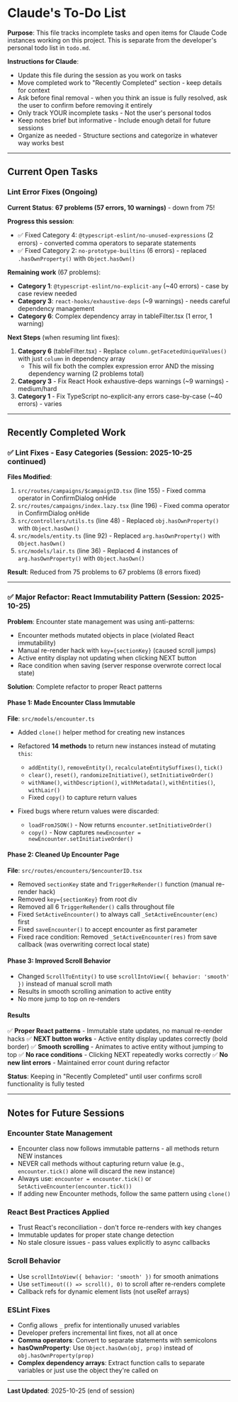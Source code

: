 # Claude's To-Do List

**Purpose**: This file tracks incomplete tasks and open items for Claude Code instances working on this project. This is separate from the developer's personal todo list in `todo.md`.

**Instructions for Claude**:
- Update this file during the session as you work on tasks
- Move completed work to "Recently Completed" section - keep details for context
- Ask before final removal - when you think an issue is fully resolved, ask the user to confirm before removing it entirely
- Only track YOUR incomplete tasks - Not the user's personal todos
- Keep notes brief but informative - Include enough detail for future sessions
- Organize as needed - Structure sections and categorize in whatever way works best

---

## Current Open Tasks

### Lint Error Fixes (Ongoing)

**Current Status**: **67 problems (57 errors, 10 warnings)** - down from 75!

**Progress this session**:
- ✅ Fixed Category 4: `@typescript-eslint/no-unused-expressions` (2 errors) - converted comma operators to separate statements
- ✅ Fixed Category 2: `no-prototype-builtins` (6 errors) - replaced `.hasOwnProperty()` with `Object.hasOwn()`

**Remaining work** (67 problems):
- **Category 1**: `@typescript-eslint/no-explicit-any` (~40 errors) - case by case review needed
- **Category 3**: `react-hooks/exhaustive-deps` (~9 warnings) - needs careful dependency management
- **Category 6**: Complex dependency array in tableFilter.tsx (1 error, 1 warning)

**Next Steps** (when resuming lint fixes):
1. **Category 6** (tableFilter.tsx) - Replace `column.getFacetedUniqueValues()` with just `column` in dependency array
   - This will fix both the complex expression error AND the missing dependency warning (2 problems total)
2. **Category 3** - Fix React Hook exhaustive-deps warnings (~9 warnings) - medium/hard
3. **Category 1** - Fix TypeScript no-explicit-any errors case-by-case (~40 errors) - varies

---

## Recently Completed Work

### ✅ Lint Fixes - Easy Categories (Session: 2025-10-25 continued)

**Files Modified**:
1. `src/routes/campaigns/$campaignID.tsx` (line 155) - Fixed comma operator in ConfirmDialog onHide
2. `src/routes/campaigns/index.lazy.tsx` (line 196) - Fixed comma operator in ConfirmDialog onHide
3. `src/controllers/utils.ts` (line 48) - Replaced `obj.hasOwnProperty()` with `Object.hasOwn()`
4. `src/models/entity.ts` (line 92) - Replaced `arg.hasOwnProperty()` with `Object.hasOwn()`
5. `src/models/lair.ts` (line 36) - Replaced 4 instances of `arg.hasOwnProperty()` with `Object.hasOwn()`

**Result**: Reduced from 75 problems to 67 problems (8 errors fixed)

---

### ✅ Major Refactor: React Immutability Pattern (Session: 2025-10-25)

**Problem**: Encounter state management was using anti-patterns:
- Encounter methods mutated objects in place (violated React immutability)
- Manual re-render hack with `key={sectionKey}` (caused scroll jumps)
- Active entity display not updating when clicking NEXT button
- Race condition when saving (server response overwrote correct local state)

**Solution**: Complete refactor to proper React patterns

#### Phase 1: Made Encounter Class Immutable
**File**: `src/models/encounter.ts`

- Added `clone()` helper method for creating new instances
- Refactored **14 methods** to return new instances instead of mutating `this`:
  - `addEntity()`, `removeEntity()`, `recalculateEntitySuffixes()`, `tick()`
  - `clear()`, `reset()`, `randomizeInitiative()`, `setInitiativeOrder()`
  - `withName()`, `withDescription()`, `withMetadata()`, `withEntities()`, `withLair()`
  - Fixed `copy()` to capture return values

- Fixed bugs where return values were discarded:
  - `loadFromJSON()` - Now returns `encounter.setInitiativeOrder()`
  - `copy()` - Now captures `newEncounter = newEncounter.setInitiativeOrder()`

#### Phase 2: Cleaned Up Encounter Page
**File**: `src/routes/encounters/$encounterID.tsx`

- Removed `sectionKey` state and `TriggerReRender()` function (manual re-render hack)
- Removed `key={sectionKey}` from root div
- Removed all 6 `TriggerReRender()` calls throughout file
- Fixed `SetActiveEncounter()` to always call `_SetActiveEncounter(enc)` first
- Fixed `saveEncounter()` to accept encounter as first parameter
- Fixed race condition: Removed `_SetActiveEncounter(res)` from save callback (was overwriting correct local state)

#### Phase 3: Improved Scroll Behavior
- Changed `ScrollToEntity()` to use `scrollIntoView({ behavior: 'smooth' })` instead of manual scroll math
- Results in smooth scrolling animation to active entity
- No more jump to top on re-renders

#### Results
✅ **Proper React patterns** - Immutable state updates, no manual re-render hacks
✅ **NEXT button works** - Active entity display updates correctly (bold border)
✅ **Smooth scrolling** - Animates to active entity without jumping to top
✅ **No race conditions** - Clicking NEXT repeatedly works correctly
✅ **No new lint errors** - Maintained error count during refactor

**Status**: Keeping in "Recently Completed" until user confirms scroll functionality is fully tested

---

## Notes for Future Sessions

### Encounter State Management
- Encounter class now follows immutable patterns - all methods return NEW instances
- NEVER call methods without capturing return value (e.g., `encounter.tick()` alone will discard the new instance)
- Always use: `encounter = encounter.tick()` or `SetActiveEncounter(encounter.tick())`
- If adding new Encounter methods, follow the same pattern using `clone()`

### React Best Practices Applied
- Trust React's reconciliation - don't force re-renders with key changes
- Immutable updates for proper state change detection
- No stale closure issues - pass values explicitly to async callbacks

### Scroll Behavior
- Use `scrollIntoView({ behavior: 'smooth' })` for smooth animations
- Use `setTimeout(() => scroll(), 0)` to scroll after re-renders complete
- Callback refs for dynamic element lists (not useRef arrays)

### ESLint Fixes
- Config allows `_` prefix for intentionally unused variables
- Developer prefers incremental lint fixes, not all at once
- **Comma operators**: Convert to separate statements with semicolons
- **hasOwnProperty**: Use `Object.hasOwn(obj, prop)` instead of `obj.hasOwnProperty(prop)`
- **Complex dependency arrays**: Extract function calls to separate variables or just use the object they're called on

---

**Last Updated**: 2025-10-25 (end of session)
